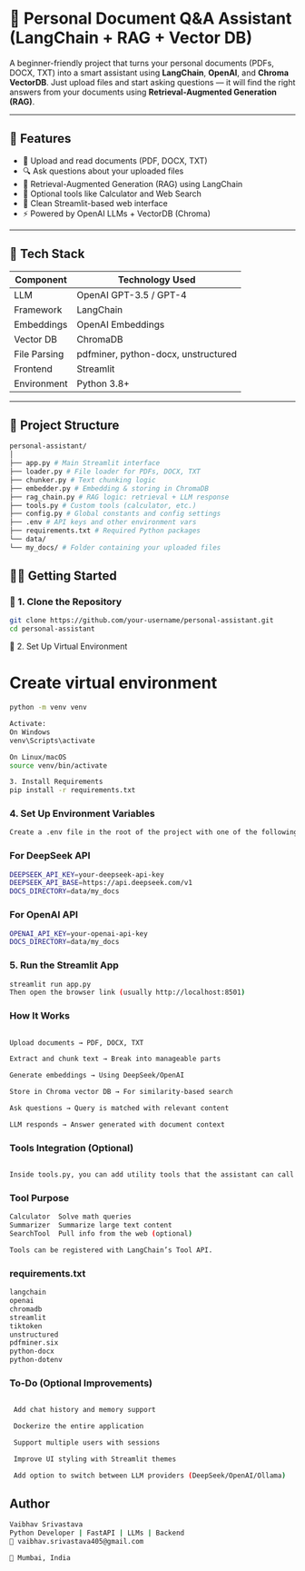 # 🧠 Personal Document Q&A Assistant (LangChain + RAG + Vector DB)

A beginner-friendly project that turns your personal documents (PDFs, DOCX, TXT) into a smart assistant using **LangChain**, **OpenAI**, and **Chroma VectorDB**. Just upload files and start asking questions — it will find the right answers from your documents using **Retrieval-Augmented Generation (RAG)**.

---

## 🚀 Features

- 📄 Upload and read documents (PDF, DOCX, TXT)
- 🔍 Ask questions about your uploaded files
- 🧠 Retrieval-Augmented Generation (RAG) using LangChain
- 🔧 Optional tools like Calculator and Web Search
- 💬 Clean Streamlit-based web interface
- ⚡ Powered by OpenAI LLMs + VectorDB (Chroma)

---

## 🧰 Tech Stack

| Component     | Technology Used                    |
|---------------|-------------------------------------|
| LLM           | OpenAI GPT-3.5 / GPT-4             |
| Framework     | LangChain                          |
| Embeddings    | OpenAI Embeddings                  |
| Vector DB     | ChromaDB                           |
| File Parsing  | pdfminer, python-docx, unstructured|
| Frontend      | Streamlit                          |
| Environment   | Python 3.8+                        |

---

## 📂 Project Structure

```bash
personal-assistant/
│
├── app.py # Main Streamlit interface
├── loader.py # File loader for PDFs, DOCX, TXT
├── chunker.py # Text chunking logic
├── embedder.py # Embedding & storing in ChromaDB
├── rag_chain.py # RAG logic: retrieval + LLM response
├── tools.py # Custom tools (calculator, etc.)
├── config.py # Global constants and config settings
├── .env # API keys and other environment vars
├── requirements.txt # Required Python packages
└── data/
└── my_docs/ # Folder containing your uploaded files
```

## 🧑‍💻 Getting Started

### 🔹 1. Clone the Repository

```bash
git clone https://github.com/your-username/personal-assistant.git
cd personal-assistant
```

🔹 2. Set Up Virtual Environment
# Create virtual environment
```bash
python -m venv venv

Activate:
On Windows
venv\Scripts\activate

On Linux/macOS
source venv/bin/activate

3. Install Requirements
pip install -r requirements.txt

```
### 4. Set Up Environment Variables
```bash
Create a .env file in the root of the project with one of the following structures:
```

### For DeepSeek API
```bash
DEEPSEEK_API_KEY=your-deepseek-api-key
DEEPSEEK_API_BASE=https://api.deepseek.com/v1
DOCS_DIRECTORY=data/my_docs
```

### For OpenAI API
```bash
OPENAI_API_KEY=your-openai-api-key
DOCS_DIRECTORY=data/my_docs
```

### 5. Run the Streamlit App
```bash
streamlit run app.py
Then open the browser link (usually http://localhost:8501)
```

### How It Works
```bash

Upload documents → PDF, DOCX, TXT

Extract and chunk text → Break into manageable parts

Generate embeddings → Using DeepSeek/OpenAI

Store in Chroma vector DB → For similarity-based search

Ask questions → Query is matched with relevant content

LLM responds → Answer generated with document context
```

### Tools Integration (Optional)
```bash

Inside tools.py, you can add utility tools that the assistant can call when needed:
```

### Tool	Purpose
```bash
Calculator	Solve math queries
Summarizer	Summarize large text content
SearchTool	Pull info from the web (optional)

Tools can be registered with LangChain’s Tool API.
```

### requirements.txt
```bash
langchain
openai
chromadb
streamlit
tiktoken
unstructured
pdfminer.six
python-docx
python-dotenv
```

### To-Do (Optional Improvements)
```bash

 Add chat history and memory support

 Dockerize the entire application

 Support multiple users with sessions

 Improve UI styling with Streamlit themes

 Add option to switch between LLM providers (DeepSeek/OpenAI/Ollama)
```

## Author
```bash
Vaibhav Srivastava
Python Developer | FastAPI | LLMs | Backend
📧 vaibhav.srivastava405@gmail.com

📍 Mumbai, India
```
